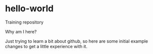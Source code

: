 # hello-world
Training repository

Why am I here?

Just trying to learn a bit about github, so here are some initial example changes to get a little experience with it.
